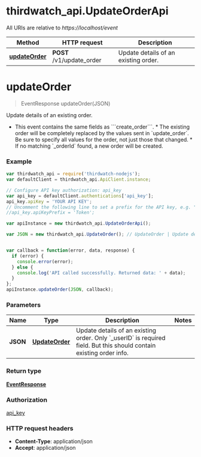 # thirdwatch_api.UpdateOrderApi

All URIs are relative to *https://localhost/event*

Method | HTTP request | Description
------------- | ------------- | -------------
[**updateOrder**](UpdateOrderApi.md#updateOrder) | **POST** /v1/update_order | Update details of an existing order.


<a name="updateOrder"></a>
# **updateOrder**
> EventResponse updateOrder(JSON)

Update details of an existing order.

* This event contains the same fields as &#x60;&#x60;&#x60;create_order&#x60;&#x60;&#x60;. * The existing order will be completely replaced by the values sent in &#x60;update_order&#x60;. Be sure to specify all values for the order, not just those that changed. * If no matching &#x60;_orderId&#x60; found, a new order will be created. 

### Example
```javascript
var thirdwatch_api = require('thirdwatch-nodejs');
var defaultClient = thirdwatch_api.ApiClient.instance;

// Configure API key authorization: api_key
var api_key = defaultClient.authentications['api_key'];
api_key.apiKey = 'YOUR API KEY';
// Uncomment the following line to set a prefix for the API key, e.g. "Token" (defaults to null)
//api_key.apiKeyPrefix = 'Token';

var apiInstance = new thirdwatch_api.UpdateOrderApi();

var JSON = new thirdwatch_api.UpdateOrder(); // UpdateOrder | Update details of an existing order. Only `_userID` is required field. But this should contain existing order info.


var callback = function(error, data, response) {
  if (error) {
    console.error(error);
  } else {
    console.log('API called successfully. Returned data: ' + data);
  }
};
apiInstance.updateOrder(JSON, callback);
```

### Parameters

Name | Type | Description  | Notes
------------- | ------------- | ------------- | -------------
 **JSON** | [**UpdateOrder**](UpdateOrder.md)| Update details of an existing order. Only &#x60;_userID&#x60; is required field. But this should contain existing order info. | 

### Return type

[**EventResponse**](EventResponse.md)

### Authorization

[api_key](../README.md#api_key)

### HTTP request headers

 - **Content-Type**: application/json
 - **Accept**: application/json

